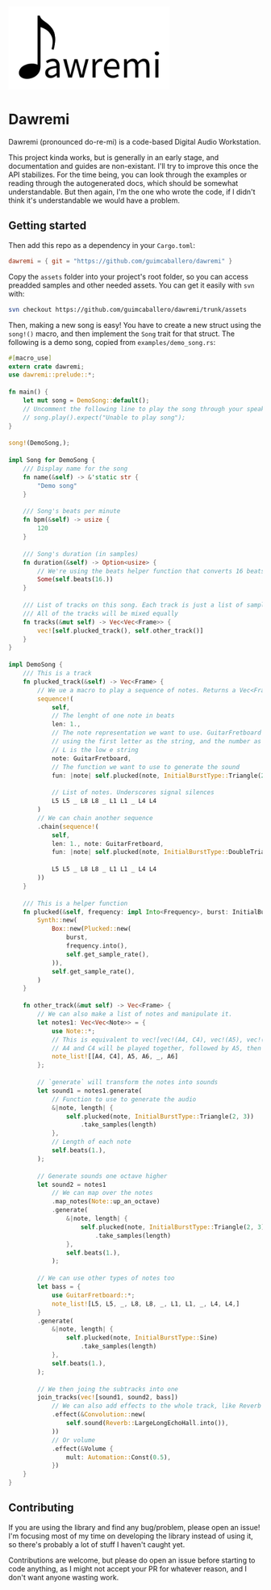 <img src="/images/logo.png" width="320px">

# Dawremi

Dawremi (pronounced do-re-mi) is a code-based Digital Audio Workstation.

This project kinda works, but is generally in an early stage, and documentation and guides are non-existant. I'll try to improve this once the API stabilizes. For the time being, you can look through the examples or reading through the autogenerated docs, which should be somewhat understandable. But then again, I'm the one who wrote the code, if I didn't think it's understandable we would have a problem.

## Getting started

Then add this repo as a dependency in your `Cargo.toml`:

```toml
dawremi = { git = "https://github.com/guimcaballero/dawremi" }
```

Copy the `assets` folder into your project's root folder, so you can access preadded samples and other needed assets. You can get it easily with `svn` with:

```bash
svn checkout https://github.com/guimcaballero/dawremi/trunk/assets
```

Then, making a new song is easy! You have to create a new struct using the `song!()` macro, and then implement the `Song` trait for that struct. The following is a demo song, copied from `examples/demo_song.rs`:

```rust
#[macro_use]
extern crate dawremi;
use dawremi::prelude::*;

fn main() {
    let mut song = DemoSong::default();
    // Uncomment the following line to play the song through your speakers
    // song.play().expect("Unable to play song");
}

song!(DemoSong,);

impl Song for DemoSong {
    /// Display name for the song
    fn name(&self) -> &'static str {
        "Demo song"
    }

    /// Song's beats per minute
    fn bpm(&self) -> usize {
        120
    }

    /// Song's duration (in samples)
    fn duration(&self) -> Option<usize> {
        // We're using the beats helper function that converts 16 beats to the number of samples to take
        Some(self.beats(16.))
    }

    /// List of tracks on this song. Each track is just a list of samples (Vec<Frame>)
    /// All of the tracks will be mixed equally
    fn tracks(&mut self) -> Vec<Vec<Frame>> {
        vec![self.plucked_track(), self.other_track()]
    }
}

impl DemoSong {
    /// This is a track
    fn plucked_track(&self) -> Vec<Frame> {
        // We ue a macro to play a sequence of notes. Returns a Vec<Frame>
        sequence!(
            self,
            // The lenght of one note in beats
            len: 1.,
            // The note representation we want to use. GuitarFretboard simulates a guitar tab,
            // using the first letter as the string, and the number as the finger position
            // L is the low e string
            note: GuitarFretboard,
            // The function we want to use to generate the sound
            fun: |note| self.plucked(note, InitialBurstType::Triangle(2, 3)),

            // List of notes. Underscores signal silences
            L5 L5 _ L8 L8 _ L1 L1 _ L4 L4
        )
        // We can chain another sequence
        .chain(sequence!(
            self,
            len: 1., note: GuitarFretboard,
            fun: |note| self.plucked(note, InitialBurstType::DoubleTriangle),

            L5 L5 _ L8 L8 _ L1 L1 _ L4 L4
        ))
    }

    /// This is a helper function
    fn plucked(&self, frequency: impl Into<Frequency>, burst: InitialBurstType) -> Synth {
        Synth::new(
            Box::new(Plucked::new(
                burst,
                frequency.into(),
                self.get_sample_rate(),
            )),
            self.get_sample_rate(),
        )
    }

    fn other_track(&mut self) -> Vec<Frame> {
        // We can also make a list of notes and manipulate it.
        let notes1: Vec<Vec<Note>> = {
            use Note::*;
            // This is equivalent to vec![vec!(A4, C4), vec!(A5), vec!(A6), vec!(), vec!(A6)]
            // A4 and C4 will be played together, followed by A5, then A6, then a silence, then A6
            note_list![[A4, C4], A5, A6, _, A6]
        };

        // `generate` will transform the notes into sounds
        let sound1 = notes1.generate(
            // Function to use to generate the audio
            &|note, length| {
                self.plucked(note, InitialBurstType::Triangle(2, 3))
                    .take_samples(length)
            },
            // Length of each note
            self.beats(1.),
        );

        // Generate sounds one octave higher
        let sound2 = notes1
            // We can map over the notes
            .map_notes(Note::up_an_octave)
            .generate(
                &|note, length| {
                    self.plucked(note, InitialBurstType::Triangle(2, 3))
                        .take_samples(length)
                },
                self.beats(1.),
            );

        // We can use other types of notes too
        let bass = {
            use GuitarFretboard::*;
            note_list![L5, L5, _, L8, L8, _, L1, L1, _, L4, L4,]
        }
        .generate(
            &|note, length| {
                self.plucked(note, InitialBurstType::Sine)
                    .take_samples(length)
            },
            self.beats(1.),
        );

        // We then joing the subtracks into one
        join_tracks(vec![sound1, sound2, bass])
            // We can also add effects to the whole track, like Reverb (using convolution)
            .effect(&Convolution::new(
                self.sound(Reverb::LargeLongEchoHall.into()),
            ))
            // Or volume
            .effect(&Volume {
                mult: Automation::Const(0.5),
            })
    }
}
```

## Contributing

If you are using the library and find any bug/problem, please open an issue! I'm focusing most of my time on developing the library instead of using it, so there's probably a lot of stuff I haven't caught yet.

Contributions are welcome, but please do open an issue before starting to code anything, as I might not accept your PR for whatever reason, and I don't want anyone wasting work.

